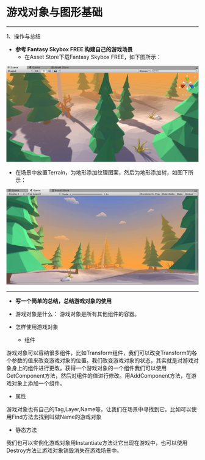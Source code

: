 # 游戏对象与图形基础
---
1、操作与总结
 
- **参考 Fantasy Skybox FREE 构建自己的游戏场景**
  - 在Asset Store下载Fantasy Skybox FREE，如下图所示：

 ![photo1][1]
 
  - 在场景中放置Terrain，为地形添加纹理图案，然后为地形添加树，如图下所示：

![photo2][2]





---
- **写一个简单的总结，总结游戏对象的使用**

- 游戏对象是什么：
游戏对象是所有其他组件的容器。
- 怎样使用游戏对象
  - 组件 
  
游戏对象可以容纳很多组件，比如Transform组件，我们可以改变Transform的各个参数的值来改变游戏对象的位置。我们改变游戏对象的状态，其实就是对游戏对象身上的组件进行更改。获得一个游戏对象的一个组件我们可以使用GetComponent方法，然后对组件的值进行修改。用AddComponent方法，在游戏对象上添加一个组件。
 - 属性
 
游戏对象也有自己的Tag,Layer,Name等，让我们在场景中寻找到它。比如可以使用Find方法去找到叫做Name的游戏对象
 - 静态方法
 
 我们也可以实例化游戏对象用Instantiate方法让它出现在游戏中，也可以使用Destroy方法让游戏对象销毁消失在游戏场景中。


  [1]: https://github.com/wym199807/unity3d-game3/blob/master/1.jpg
  [2]: https://github.com/wym199807/unity3d-game3/blob/master/2.jpg

